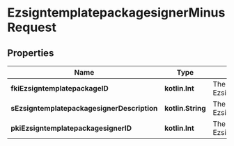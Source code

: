 
# EzsigntemplatepackagesignerMinusRequest

## Properties
Name | Type | Description | Notes
------------ | ------------- | ------------- | -------------
**fkiEzsigntemplatepackageID** | **kotlin.Int** | The unique ID of the Ezsigntemplatepackage | 
**sEzsigntemplatepackagesignerDescription** | **kotlin.String** | The description of the Ezsigntemplatepackagesigner | 
**pkiEzsigntemplatepackagesignerID** | **kotlin.Int** | The unique ID of the Ezsigntemplatepackagesigner |  [optional]



